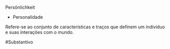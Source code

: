 Persönlichkeit
- Personalidade

Refere-se ao conjunto de características e traços que definem um indivíduo e suas interações com o mundo.

#Substantivo
